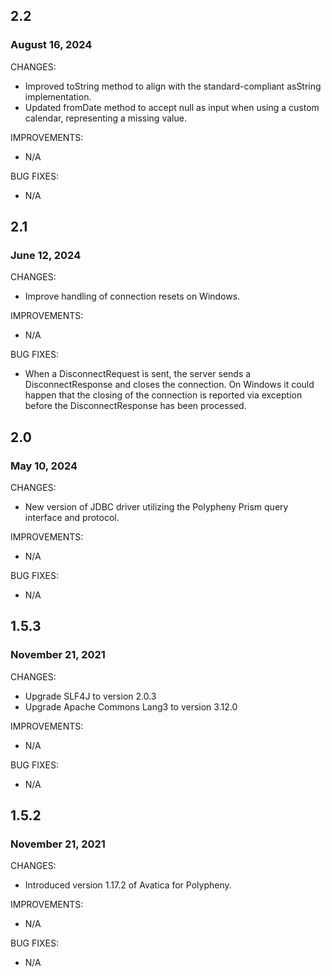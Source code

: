 ## 2.2

### August 16, 2024

CHANGES:

* Improved toString method to align with the standard-compliant asString implementation.
* Updated fromDate method to accept null as input when using a custom calendar, representing a missing value.

IMPROVEMENTS:

* N/A

BUG FIXES:

* N/A

## 2.1

### June 12, 2024

CHANGES:

* Improve handling of connection resets on Windows.

IMPROVEMENTS:

* N/A

BUG FIXES:

* When a DisconnectRequest is sent, the server sends a DisconnectResponse and closes the connection. On Windows it could happen that the closing of the connection is reported via exception before the DisconnectResponse has been processed.

## 2.0

### May 10, 2024

CHANGES:

* New version of JDBC driver utilizing the Polypheny Prism query interface and protocol.

IMPROVEMENTS:

* N/A

BUG FIXES:

* N/A

## 1.5.3

### November 21, 2021

CHANGES:

* Upgrade SLF4J to version 2.0.3
* Upgrade Apache Commons Lang3 to version 3.12.0

IMPROVEMENTS:

* N/A

BUG FIXES:

* N/A

## 1.5.2

### November 21, 2021

CHANGES:

* Introduced version 1.17.2 of Avatica for Polypheny.

IMPROVEMENTS:

* N/A

BUG FIXES:

* N/A
